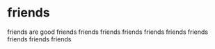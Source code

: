 # friends
friends are good
friends
friends
friends
friends
friends
friends
friends
friends
friends
friends
